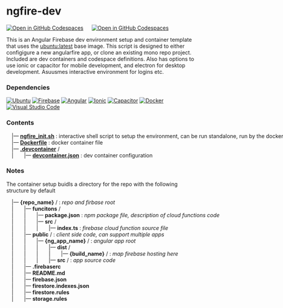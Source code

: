 # ngfire-dev

[![Open in GitHub Codespaces](https://github.com/codespaces/badge.svg)](https://codespaces.new/cdyn/ngfire-dev) &emsp; [![Open in GitHub Codespaces](https://img.shields.io/badge/Open%20in%20VS%20Code-a010a0.svg?style=for-the-badge&logo=visual-studio-code&logoColor=white)](https://vscode.dev/redirect?url=vscode://ms-vscode-remote.remote-containers/cloneInVolume?url=https://github.com/cdyn/ngfire-dev)

This is an Angular Firebase dev environment setup and container template that uses the [ubuntu:latest](https://hub.docker.com/_/ubuntu/tags) base image. This script is designed to either configigure a new angularfire app, or clone an existing mono repo project. Included are dev containers and codespace definitions. Also has options to use ionic or capacitor for mobile development, and electron for desktop development. Asuusmes interactive environment for logins etc.

### Dependencies

[![Ubuntu](https://img.shields.io/badge/Ubuntu-E95420?style=for-the-badge&logo=ubuntu&logoColor=white)](https://ubuntu.com/) [![Firebase](https://img.shields.io/badge/firebase-%23039BE5.svg?style=for-the-badge&logo=firebase)](https://firebase.google.com/) [![Angular](https://img.shields.io/badge/angular-%23DD0031.svg?style=for-the-badge&logo=angular&logoColor=white)](https://angular.io/) [![Ionic](https://img.shields.io/badge/Ionic-%233880FF.svg?style=for-the-badge&logo=Ionic&logoColor=white)](https://ionicframework.com/) [![Capacitor](https://img.shields.io/badge/Capacitor-%233880FF.svg?style=for-the-badge&logo=Capacitor&logoColor=white)](https://capacitorjs.com/) [![Docker](https://img.shields.io/badge/docker-%230db7ed.svg?style=for-the-badge&logo=docker&logoColor=white)](https://www.docker.com/) [![Visual Studio Code](https://img.shields.io/badge/Visual%20Studio%20Code-a010a0.svg?style=for-the-badge&logo=visual-studio-code&logoColor=white)](https://code.visualstudio.com/)

### Contents

<nobr>&emsp;|— __[ngfire_init.sh](https://github.com/cdyn/ngfire-dev/blob/main/ngfire_init.sh)__ : interactive shell script to setup the environment, can be run standalone, run by the dockerfile <br/></nobr>
<nobr>&emsp;|— __[Dockerfile](https://github.com/cdyn/ngfire-dev/blob/main/Dockerfile)__ : docker container file <br/></nobr>
<nobr>&emsp;|— __[.devcontainer](https://github.com/cdyn/ngfire-dev/blob/main/.devontainer)__ / <br/></nobr>
<nobr>&emsp;|&emsp;&emsp;|— __[devcontainer.json](https://github.com/cdyn/ngfire-dev/blob/main/.devontainer/devcontainer.json)__ : dev container configuration <br/></nobr>

### Notes

The container setup buidls a directory for the repo with the following structure by default

<nobr>&emsp;|— __{repo_name}__ / : *repo and firbase root* <br/></nobr>
<nobr>&emsp;|&emsp;&emsp;|— __funcitons__ / <br/></nobr>
<nobr>&emsp;|&emsp;&emsp;|&emsp;&emsp;|— __package.json__ : *npm package file, description of cloud functions code* <br/></nobr>
<nobr>&emsp;|&emsp;&emsp;|&emsp;&emsp;|— __src__ / <br/></nobr>
<nobr>&emsp;|&emsp;&emsp;|&emsp;&emsp;|&emsp;&emsp;|— __index.ts__ : *firebase cloud function source file* <br/></nobr>
<nobr>&emsp;|&emsp;&emsp;|— __public__ / : *client side code, can support multiple apps* <br/></nobr>
<nobr>&emsp;|&emsp;&emsp;|&emsp;&emsp;|— __{ng_app_name}__ / : *angular app root* <br/></nobr>
<nobr>&emsp;|&emsp;&emsp;|&emsp;&emsp;|&emsp;&emsp;|— __dist__ / <br/></nobr>
<nobr>&emsp;|&emsp;&emsp;|&emsp;&emsp;|&emsp;&emsp;|&emsp;&emsp;|— __{build_name}__ / : *map firebase hosting here*<br/></nobr>
<nobr>&emsp;|&emsp;&emsp;|&emsp;&emsp;|&emsp;&emsp;|— __src__ / : *app source code*<br/></nobr>
<nobr>&emsp;|&emsp;&emsp;|— __.firebaserc__ <br/></nobr>
<nobr>&emsp;|&emsp;&emsp;|— __README.md__ <br/></nobr>
<nobr>&emsp;|&emsp;&emsp;|— __firebase.json__ <br/></nobr>
<nobr>&emsp;|&emsp;&emsp;|— __firestore.indexes.json__ <br/></nobr>
<nobr>&emsp;|&emsp;&emsp;|— __firestore.rules__ <br/></nobr>
<nobr>&emsp;|&emsp;&emsp;|— __storage.rules__ <br/></nobr>
